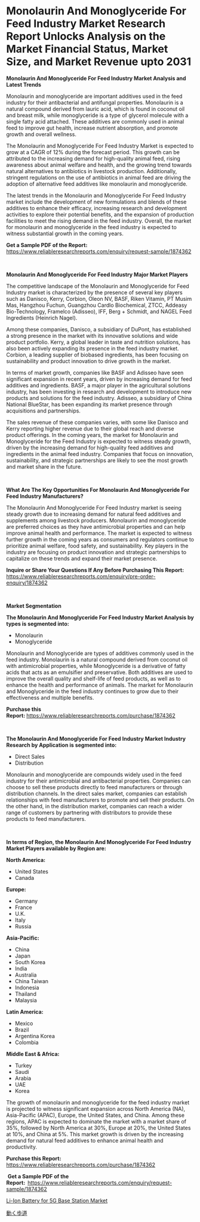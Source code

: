 <p><h1>Monolaurin And Monoglyceride For Feed Industry Market Research Report Unlocks Analysis on the Market Financial Status, Market Size, and Market Revenue upto 2031</h1></p><p><strong>Monolaurin And Monoglyceride For Feed Industry Market Analysis and Latest Trends</strong></p>
<p><p>Monolaurin and monoglyceride are important additives used in the feed industry for their antibacterial and antifungal properties. Monolaurin is a natural compound derived from lauric acid, which is found in coconut oil and breast milk, while monoglyceride is a type of glycerol molecule with a single fatty acid attached. These additives are commonly used in animal feed to improve gut health, increase nutrient absorption, and promote growth and overall wellness.</p><p>The Monolaurin and Monoglyceride For Feed Industry Market is expected to grow at a CAGR of 12% during the forecast period. This growth can be attributed to the increasing demand for high-quality animal feed, rising awareness about animal welfare and health, and the growing trend towards natural alternatives to antibiotics in livestock production. Additionally, stringent regulations on the use of antibiotics in animal feed are driving the adoption of alternative feed additives like monolaurin and monoglyceride.</p><p>The latest trends in the Monolaurin and Monoglyceride For Feed Industry market include the development of new formulations and blends of these additives to enhance their efficacy, increasing research and development activities to explore their potential benefits, and the expansion of production facilities to meet the rising demand in the feed industry. Overall, the market for monolaurin and monoglyceride in the feed industry is expected to witness substantial growth in the coming years.</p></p>
<p><strong>Get a Sample PDF of the Report:&nbsp;</strong> <a href="https://www.reliableresearchreports.com/enquiry/request-sample/1874362">https://www.reliableresearchreports.com/enquiry/request-sample/1874362</a></p>
<p>&nbsp;</p>
<p><strong>Monolaurin And Monoglyceride For Feed Industry Major Market Players</strong></p>
<p><p>The competitive landscape of the Monolaurin and Monoglyceride for Feed Industry market is characterized by the presence of several key players such as Danisco, Kerry, Corbion, Oleon NV, BASF, Riken Vitamin, PT Musim Mas, Hangzhou Fuchun, Guangzhou Cardlo Biochemical, ZTCC, Addeasy Bio-Technology, Framelco (Adisseo), IFF, Berg + Schmidt, and NAGEL Feed Ingredients (Heinrich Nagel).</p><p>Among these companies, Danisco, a subsidiary of DuPont, has established a strong presence in the market with its innovative solutions and wide product portfolio. Kerry, a global leader in taste and nutrition solutions, has also been actively expanding its presence in the feed industry market. Corbion, a leading supplier of biobased ingredients, has been focusing on sustainability and product innovation to drive growth in the market.</p><p>In terms of market growth, companies like BASF and Adisseo have seen significant expansion in recent years, driven by increasing demand for feed additives and ingredients. BASF, a major player in the agricultural solutions industry, has been investing in research and development to introduce new products and solutions for the feed industry. Adisseo, a subsidiary of China National BlueStar, has been expanding its market presence through acquisitions and partnerships.</p><p>The sales revenue of these companies varies, with some like Danisco and Kerry reporting higher revenue due to their global reach and diverse product offerings. In the coming years, the market for Monolaurin and Monoglyceride for the Feed Industry is expected to witness steady growth, driven by the increasing demand for high-quality feed additives and ingredients in the animal feed industry. Companies that focus on innovation, sustainability, and strategic partnerships are likely to see the most growth and market share in the future.</p></p>
<p>&nbsp;</p>
<p><strong>What Are The Key Opportunities For Monolaurin And Monoglyceride For Feed Industry Manufacturers?</strong></p>
<p><p>The Monolaurin And Monoglyceride For Feed Industry market is seeing steady growth due to increasing demand for natural feed additives and supplements among livestock producers. Monolaurin and monoglyceride are preferred choices as they have antimicrobial properties and can help improve animal health and performance. The market is expected to witness further growth in the coming years as consumers and regulators continue to prioritize animal welfare, food safety, and sustainability. Key players in the industry are focusing on product innovation and strategic partnerships to capitalize on these trends and expand their market presence.</p></p>
<p><strong>Inquire or Share Your Questions If Any Before Purchasing This Report:</strong> <a href="https://www.reliableresearchreports.com/enquiry/pre-order-enquiry/1874362">https://www.reliableresearchreports.com/enquiry/pre-order-enquiry/1874362</a></p>
<p>&nbsp;</p>
<p><strong>Market Segmentation</strong></p>
<p><strong>The Monolaurin And Monoglyceride For Feed Industry Market Analysis by types is segmented into:</strong></p>
<p><ul><li>Monolaurin</li><li>Monoglyceride</li></ul></p>
<p><p>Monolaurin and Monoglyceride are types of additives commonly used in the feed industry. Monolaurin is a natural compound derived from coconut oil with antimicrobial properties, while Monoglyceride is a derivative of fatty acids that acts as an emulsifier and preservative. Both additives are used to improve the overall quality and shelf-life of feed products, as well as to enhance the health and performance of animals. The market for Monolaurin and Monoglyceride in the feed industry continues to grow due to their effectiveness and multiple benefits.</p></p>
<p><strong>Purchase this Report:&nbsp;</strong><a href="https://www.reliableresearchreports.com/purchase/1874362">https://www.reliableresearchreports.com/purchase/1874362</a></p>
<p>&nbsp;</p>
<p><strong>The Monolaurin And Monoglyceride For Feed Industry Market Industry Research by Application is segmented into:</strong></p>
<p><ul><li>Direct Sales</li><li>Distribution</li></ul></p>
<p><p>Monolaurin and monoglyceride are compounds widely used in the feed industry for their antimicrobial and antibacterial properties. Companies can choose to sell these products directly to feed manufacturers or through distribution channels. In the direct sales market, companies can establish relationships with feed manufacturers to promote and sell their products. On the other hand, in the distribution market, companies can reach a wider range of customers by partnering with distributors to provide these products to feed manufacturers.</p></p>
<p>&nbsp;</p>
<p><strong>In terms of Region, the Monolaurin And Monoglyceride For Feed Industry Market Players available by Region are:</strong></p>
<p>
    <p> <strong> North America: </strong>
        <ul>
            <li>United States</li>
            <li>Canada</li>
        </ul>
        </p> 
    <p> <strong> Europe: </strong>
        <ul>
            <li>Germany</li>
            <li>France</li>
            <li>U.K.</li>
            <li>Italy</li>
            <li>Russia</li>
        </ul>
        </p> 
    <p> <strong> Asia-Pacific: </strong>
        <ul>
            <li>China</li>
            <li>Japan</li>
            <li>South Korea</li>
            <li>India</li>
            <li>Australia</li>
            <li>China Taiwan</li>
            <li>Indonesia</li>
            <li>Thailand</li>
            <li>Malaysia</li>
        </ul>
        </p> 
    <p> <strong> Latin America: </strong>
        <ul>
            <li>Mexico</li>
            <li>Brazil</li>
            <li>Argentina Korea</li>
            <li>Colombia</li>
        </ul>
        </p> 
    <p> <strong> Middle East & Africa: </strong>
        <ul>
            <li>Turkey</li>
            <li>Saudi</li>
            <li>Arabia</li>
            <li>UAE</li>
            <li>Korea</li>
        </ul>
    </p>
    </p>
<p><p>The growth of monolaurin and monoglyceride for the feed industry market is projected to witness significant expansion across North America (NA), Asia-Pacific (APAC), Europe, the United States, and China. Among these regions, APAC is expected to dominate the market with a market share of 35%, followed by North America at 30%, Europe at 20%, the United States at 10%, and China at 5%. This market growth is driven by the increasing demand for natural feed additives to enhance animal health and productivity.</p></p>
<p><strong>Purchase this Report: </strong><a href="https://www.reliableresearchreports.com/purchase/1874362">https://www.reliableresearchreports.com/purchase/1874362</a></p>
<p>&nbsp;<strong>Get a Sample PDF of the Report:&nbsp;&nbsp;</strong><a href="https://www.reliableresearchreports.com/enquiry/request-sample/1874362">https://www.reliableresearchreports.com/enquiry/request-sample/1874362</a></p>
<p><strong></strong></p>
<p><p><a href="https://github.com/GroverBarry/Market-Research-Report-List-4/blob/main/li-ion-battery-for-5g-base-station-market.md">Li-Ion Battery for 5G Base Station Market</a></p><p><a href="https://github.com/ppmazlotr77499/Market-Research-Report-List-1/blob/main/62963181724.md">動く歩道</a></p></p>